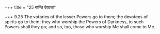 +++
title = "25 यान्ति देवव्रता"

+++
9.25 The votaries of the lesser Powers go to them; the devotees of
spirits go to them; they who worship the Powers of Darkness, to such
Powers shall they go; and so, too, those who worship Me shall come to
Me.
